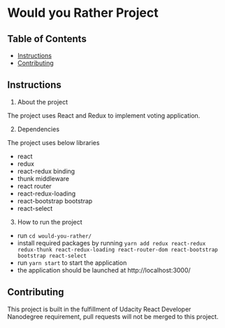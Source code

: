 # Would you Rather Project

## Table of Contents

* [Instructions](#instructions)
* [Contributing](#contributing)

## Instructions

1. About the project

The project uses React and Redux to implement voting application.


2. Dependencies

The project uses below libraries
- react
- redux
- react-redux binding
- thunk middleware
- react router
- react-redux-loading
- react-bootstrap bootstrap
- react-select


3. How to run the project

- run `cd would-you-rather/`
- install required packages by running `yarn add redux react-redux redux-thunk react-redux-loading react-router-dom react-bootstrap bootstrap react-select`
- run `yarn start` to start the application
- the application should be launched at http://localhost:3000/

## Contributing

This project is built in the fulfillment of Udacity React Developer Nanodegree requirement, pull requests will not be merged to this project.
